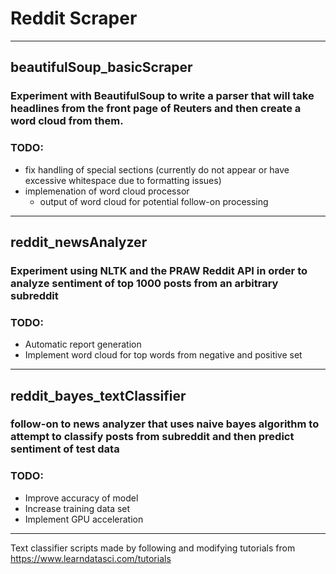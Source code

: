 # Reddit Scraper
------
## beautifulSoup_basicScraper
### Experiment with BeautifulSoup to write a parser that will take headlines from the front page of Reuters and then create a word cloud from them.

### TODO:
- fix handling of special sections (currently do not appear or have excessive whitespace due to formatting issues)
- implemenation of word cloud processor
	- output of word cloud for potential follow-on processing
------
## reddit_newsAnalyzer
### Experiment using NLTK and the PRAW Reddit API in order to analyze sentiment of top 1000 posts from an arbitrary subreddit

### TODO:
- Automatic report generation
- Implement word cloud for top words from negative and positive set
------
## reddit_bayes_textClassifier
### follow-on to news analyzer that uses naive bayes algorithm to attempt to classify posts from subreddit and then predict sentiment of test data

### TODO:
- Improve accuracy of model
- Increase training data set
- Implement GPU acceleration
------
Text classifier scripts made by following and modifying tutorials from https://www.learndatasci.com/tutorials

